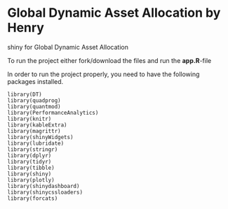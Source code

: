 # Global Dynamic Asset Allocation by Henry
shiny for Global Dynamic Asset Allocation 

To run the project either fork/download the files and run the **app.R**-file

In order to run the project properly, you need to have the following packages installed.

```{r}
library(DT)
library(quadprog)
library(quantmod)
library(PerformanceAnalytics)
library(knitr)
library(kableExtra)
library(magrittr)
library(shinyWidgets)
library(lubridate)
library(stringr)
library(dplyr)
library(tidyr)
library(tibble)
library(shiny)
library(plotly)
library(shinydashboard)
library(shinycssloaders)
library(forcats)
```
